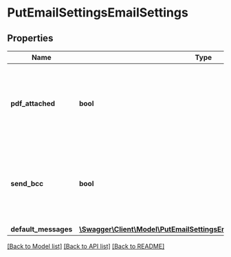 # PutEmailSettingsEmailSettings

## Properties
Name | Type | Description | Notes
------------ | ------------- | ------------- | -------------
**pdf_attached** | **bool** | Indicates whether PDFs are always attached as part of sending emails for a business | [optional] 
**send_bcc** | **bool** | Indicates whether the user should always be sent a copy when sending a document via email | [optional] 
**default_messages** | [**\Swagger\Client\Model\PutEmailSettingsEmailSettingsDefaultMessages[]**](PutEmailSettingsEmailSettingsDefaultMessages.md) |  | [optional] 

[[Back to Model list]](../README.md#documentation-for-models) [[Back to API list]](../README.md#documentation-for-api-endpoints) [[Back to README]](../README.md)


